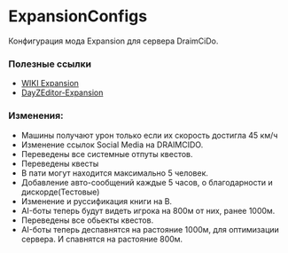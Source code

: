 # ExpansionConfigs

Конфигурация мода Expansion для сервера DraimCiDo.

### Полезные ссылки
- [WIKI Expansion](https://github.com/salutesh/DayZ-Expansion-Scripts/wiki)
- [DayZEditor-Expansion](https://github.com/Shawminator/DayZeEditor/releases)
### Изменения:
- Машины получают урон только если их скорость достигла 45 км/ч
- Изменение ссылок Social Media на DRAIMCIDO.
- Переведены все системные отпуты квестов.
- Переведены квесты
- В пати могут находится максимально 5 человек.
- Добавление авто-сообщений каждые 5 часов, о благодарности и дискорде(Тестовые)
- Изменение и руссификация книги на B.
- AI-боты теперь будут видеть игрока на 800м от них, ранее 1000м.
- Переведены все обьекты квестов.
- AI-боты теперь деспавнятся на растояние 1000м, для оптимизации сервера. И спавнятся на растояние 800м.